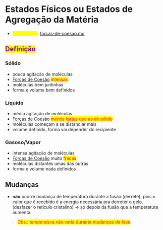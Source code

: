 # Estados Físicos ou Estados de Agregação da Matéria

* <mark style="color:yellow;">Ver também</mark>: [forcas-de-coesao.md](../forcas-de-coesao.md "mention")

## <mark style="color:purple;">Definição</mark>

### Sólido

* pouca agitação de moléculas
* [Forças de Coesão](../forcas-de-coesao.md) <mark style="color:red;">intensas</mark>
* moléculas bem juntinhas
* forma e volume bem definidos

### Líquido

* média agitação de moléculas
* [Forças de Coesão](../forcas-de-coesao.md) <mark style="color:red;">menos fortes que as do sólido</mark>
* moléculas começam a se distanciar mais
* volume definido, forma vai depender do recipiente

### Gasoso/Vapor

* intensa agitação de moléculas
* [Forças de Coesão](../forcas-de-coesao.md) muito <mark style="color:red;">fracas</mark>
* moléculas distantes umas das outras
* forma e volume nada definidos

## Mudanças

* **não** ocorre mudança de temperatura durante a fusão (derrete), pois o calor que é recebido é a energia necessária pra derreter o gelo. (desfazer o retículo cristalino) → só depois da fusão que a temperatura aumenta.

> <mark style="color:red;">Obs.: temperatura não varia durante mudanças de fase</mark>
